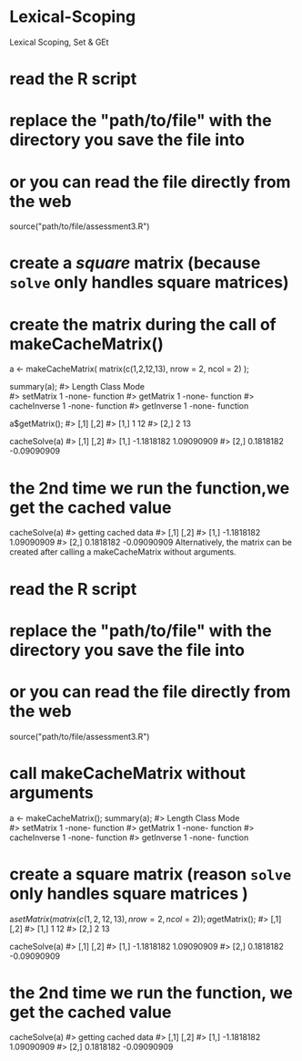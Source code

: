 # Lexical-Scoping
Lexical Scoping, Set &amp; GEt

# read the R script
# replace the "path/to/file" with the directory you save the file into
# or you can read the file directly from the web
source("path/to/file/assessment3.R")

# create a *square* matrix (because `solve` only handles square matrices)
# create the matrix during the call of makeCacheMatrix()
a <- makeCacheMatrix( matrix(c(1,2,12,13), nrow = 2, ncol = 2) );

summary(a);
#>              Length Class  Mode    
#> setMatrix    1      -none- function
#> getMatrix    1      -none- function
#> cacheInverse 1      -none- function
#> getInverse   1      -none- function

a$getMatrix();
#>      [,1] [,2]
#> [1,]    1   12
#> [2,]    2   13

cacheSolve(a)
#> [,1]        [,2]
#> [1,] -1.1818182  1.09090909
#> [2,]  0.1818182 -0.09090909

# the 2nd time we run the function,we get the cached value
cacheSolve(a)
#> getting cached data
#> [,1]        [,2]
#> [1,] -1.1818182  1.09090909
#> [2,]  0.1818182 -0.09090909
Alternatively, the matrix can be created after calling a makeCacheMatrix without arguments.
# read the R script
# replace the "path/to/file" with the directory you save the file into
# or you can read the file directly from the web
source("path/to/file/assessment3.R")

# call makeCacheMatrix without arguments
a <- makeCacheMatrix();
summary(a);
#>              Length Class  Mode    
#> setMatrix    1      -none- function
#> getMatrix    1      -none- function
#> cacheInverse 1      -none- function
#> getInverse   1      -none- function

# create a square matrix (reason `solve` only handles square matrices )
a$setMatrix( matrix(c(1,2,12,13), nrow = 2, ncol = 2) );
a$getMatrix();
#>      [,1] [,2]
#> [1,]    1   12
#> [2,]    2   13

cacheSolve(a)
#> [,1]        [,2]
#> [1,] -1.1818182  1.09090909
#> [2,]  0.1818182 -0.09090909

# the 2nd time we run the function, we get the cached value
cacheSolve(a)
#> getting cached data
#> [,1]        [,2]
#> [1,] -1.1818182  1.09090909
#> [2,]  0.1818182 -0.09090909

